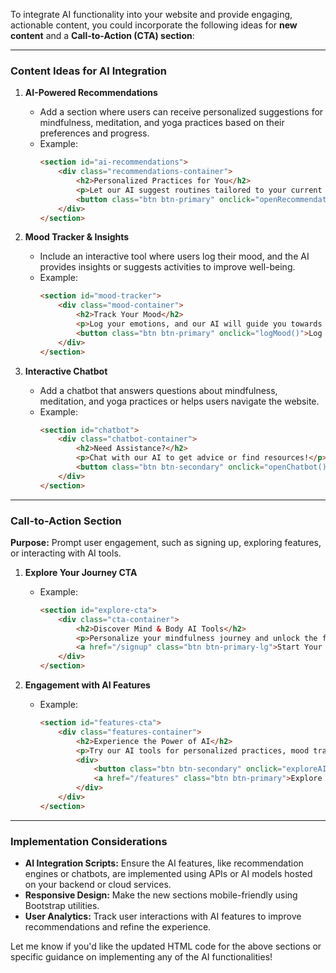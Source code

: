 

To integrate AI functionality into your website and provide engaging, actionable content, you could incorporate the following ideas for **new content** and a **Call-to-Action (CTA) section**:

---

### **Content Ideas for AI Integration**

1. **AI-Powered Recommendations**
   - Add a section where users can receive personalized suggestions for mindfulness, meditation, and yoga practices based on their preferences and progress.
   - Example:
     ```html
     <section id="ai-recommendations">
         <div class="recommendations-container">
             <h2>Personalized Practices for You</h2>
             <p>Let our AI suggest routines tailored to your current mood and goals.</p>
             <button class="btn btn-primary" onclick="openRecommendationModal()">Get Your Recommendations</button>
         </div>
     </section>
     ```

2. **Mood Tracker & Insights**
   - Include an interactive tool where users log their mood, and the AI provides insights or suggests activities to improve well-being.
   - Example:
     ```html
     <section id="mood-tracker">
         <div class="mood-container">
             <h2>Track Your Mood</h2>
             <p>Log your emotions, and our AI will guide you towards mindfulness practices that help.</p>
             <button class="btn btn-primary" onclick="logMood()">Log Mood</button>
         </div>
     </section>
     ```

3. **Interactive Chatbot**
   - Add a chatbot that answers questions about mindfulness, meditation, and yoga practices or helps users navigate the website.
   - Example:
     ```html
     <section id="chatbot">
         <div class="chatbot-container">
             <h2>Need Assistance?</h2>
             <p>Chat with our AI to get advice or find resources!</p>
             <button class="btn btn-secondary" onclick="openChatbot()">Chat Now</button>
         </div>
     </section>
     ```

---

### **Call-to-Action Section**
**Purpose:** Prompt user engagement, such as signing up, exploring features, or interacting with AI tools.

1. **Explore Your Journey CTA**
   - Example:
     ```html
     <section id="explore-cta">
         <div class="cta-container">
             <h2>Discover Mind & Body AI Tools</h2>
             <p>Personalize your mindfulness journey and unlock the full potential of our AI-powered tools.</p>
             <a href="/signup" class="btn btn-primary-lg">Start Your Journey Today!</a>
         </div>
     </section>
     ```

2. **Engagement with AI Features**
   - Example:
     ```html
     <section id="features-cta">
         <div class="features-container">
             <h2>Experience the Power of AI</h2>
             <p>Try our AI tools for personalized practices, mood tracking, and interactive guidance.</p>
             <div>
                 <button class="btn btn-secondary" onclick="exploreAIFeatures()">Learn More</button>
                 <a href="/features" class="btn btn-primary">Explore Features</a>
             </div>
         </div>
     </section>
     ```

---

### **Implementation Considerations**
- **AI Integration Scripts:** Ensure the AI features, like recommendation engines or chatbots, are implemented using APIs or AI models hosted on your backend or cloud services.
- **Responsive Design:** Make the new sections mobile-friendly using Bootstrap utilities.
- **User Analytics:** Track user interactions with AI features to improve recommendations and refine the experience.

Let me know if you'd like the updated HTML code for the above sections or specific guidance on implementing any of the AI functionalities!